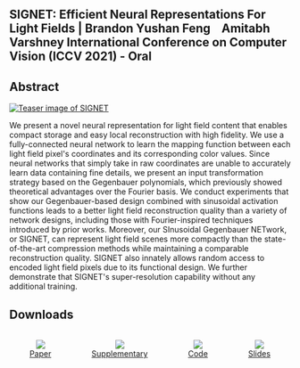 ## SIGNET: Efficient Neural Representations For Light Fields | Brandon Yushan Feng&nbsp;&nbsp;&nbsp;&nbsp;Amitabh Varshney International Conference on Computer Vision (ICCV 2021) - Oral

## Abstract

[![Teaser image of SIGNET](resources/teaser.png)](https://brandonyfeng.github.io/papers/SIGNET.pdf)

We present a novel neural representation for light field content that enables compact storage and easy local reconstruction with high fidelity. 
We use a fully-connected neural network to learn the mapping function between each light field pixel's coordinates and its corresponding color values.
Since neural networks that simply take in raw coordinates are unable to accurately learn data containing fine details,
we present an input transformation strategy based on the Gegenbauer polynomials, which previously showed theoretical advantages over the Fourier basis. 
We conduct experiments that show our Gegenbauer-based design combined with sinusoidal activation functions leads to a better light field reconstruction quality than a variety of network designs, including those with Fourier-inspired techniques introduced by prior works. Moreover, our SInusoidal Gegenbauer NETwork, or SIGNET, can represent light field scenes more compactly than the state-of-the-art compression methods while maintaining a comparable reconstruction quality. SIGNET also innately allows random access to encoded light field pixels due to its functional design. We further demonstrate that SIGNET's super-resolution capability without any additional training.

## Downloads

<div style="display: flex; text-align:center; flex-direction: row; flex-wrap: wrap;">
<div style="margin:1rem; flex-grow: 1;"><a href="https://brandonyfeng.github.io/papers/SIGNET.pdf"><img style="max-width:10rem;" src="resources/paper.jpg"><br><label>Paper</label></a><br></div>
<div style="margin:1rem; flex-grow: 1;"><a href="resources/SIGNET_supplementary.pdf"><img style="max-width:10rem;" src="resources/supplementary.jpg"><br>Supplementary</a></div>
<div style="margin:1rem; flex-grow: 1;"><a href="https://github.com/AugmentariumLab/SIGNET"><img style="max-width:10rem;" src="resources/github.jpg"><br>Code</a></div>
<div style="margin:1rem; flex-grow: 1;"><a href="https://docs.google.com/presentation/d/15iIS2_9XapnSUtHnTNXNibJ7aeYD9ZYEnJqey0AlB88"><img style="max-width:10rem;" src="resources/slides.jpg"><br>Slides</a></div>
</div>


